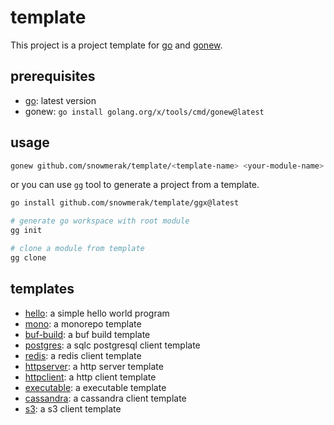 # template

This project is a project template for [go](https://golang.org/) and [gonew](https://golang.org/x/tools/cmd/gonew).

## prerequisites

- [go](https://golang.org/): latest version
- gonew: `go install golang.org/x/tools/cmd/gonew@latest`

## usage

```sh
gonew github.com/snowmerak/template/<template-name> <your-module-name>
```

or you can use `gg` tool to generate a project from a template.

```sh
go install github.com/snowmerak/template/ggx@latest
```

```sh
# generate go workspace with root module
gg init

# clone a module from template
gg clone
```

## templates

- [hello](./hello): a simple hello world program
- [mono](./mono): a monorepo template
- [buf-build](./bufbuild): a buf build template
- [postgres](./postgres): a sqlc postgresql client template
- [redis](./redis): a redis client template
- [httpserver](./httpserver): a http server template
- [httpclient](./httpclient): a http client template
- [executable](./executable): a executable template
- [cassandra](./cassandra): a cassandra client template
- [s3](./s3): a s3 client template
